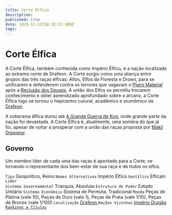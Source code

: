 ```yaml
---
title: Corte Élfica
description: 
published: true
date: 2019-11-11T16:32:17.988Z
tags: 
---
```


<!-- SUBTITLE: Visão geral sobre Corte Élfica -->

# Corte Élfica
A Corte Élfica, também conhecida como Império Élfico, é a nação localizada ao extremo norte de Drafeon. A Corte surgiu como uma aliança entre grupos das três raças élficas: Altos, Elfos da Floresta e Drows, para se unificarem e defenderem contra os terrores que vagavam o [Plano Material](http://localhost/lugares/plano-material#plano-material) após a [Reclusão dos Deuses](). A união dos Elfos os permitiu trocarem conhecimento e obter aprendizado aprofundado sobre o arcano, a Corte Élfica logo se tornou o hepicentro cutural, acadêmico e econômico de [Drafeon](http://localhost/lugares/plano-material/drafeon#drafeon).

A soberania élfica durou até [A Grande Guerra de Kog](), onde grande parte da nação foi devastada. A Corte Élfica é, atualmente, uma sombra do que já foi, apesar de voltar a prosperar com a união das raças proposta por [Makil Drasonur](http://localhost/individuos/makil-drasonur#makil-drasonur).

## Governo
Um membro líder de cada uma das raças é apontado para a Corte, se tornando o representante dos bem-estar de sua raça e de todos os elfos.

`Tipo` Geopolítico, Reino
`Nomes Alternativos` Império Élfico 
`Gentílico` Elficain 
`Líder`  
`Sistema Governamental` Triarquia, Absoluta 
`Estrutura de Poder` Estado Unitário 
`Sistema Econômico` Sistema de Permuta, Tradicional 
`Moeda` Peças de Platina (vale 10), Peças de Ouro (vale 1), Peças de Prata (vale 1/10), Peças de Bronze (vale 1/100) 
`Localização` [Drafeon ](http://localhost/lugares/plano-material/drafeon#drafeon) 
`Nações Vizinhas` [Império Dragão](http://localhost/faccoes/nacoes/imperio-dragao#imperio-dragao)
[`Rankings e Títulos`](http://localhost/rankings-e-titulos#corte-elfica)
